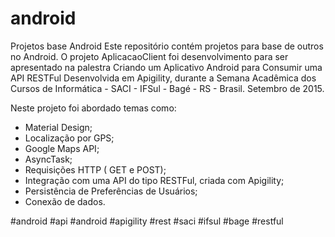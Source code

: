 # android
Projetos base Android
Este repositório contém projetos para base de outros no Android.
O projeto AplicacaoClient foi desenvolvimento para ser apresentado na palestra Criando um Aplicativo Android para Consumir uma API RESTFul Desenvolvida em Apigility, durante a Semana Acadêmica dos Cursos de Informática - SACI - IFSul - Bagé - RS - Brasil. Setembro de 2015.

Neste projeto foi abordado temas como:

- Material Design;
- Localização por GPS;
- Google Maps API;
- AsyncTask;
- Requisições HTTP ( GET e POST);
- Integração com uma API do tipo RESTFul, criada com Apigility;
- Persistência de Preferências de Usuários;
- Conexão de dados.

#android #api #android #apigility #rest #saci #ifsul #bage #restful


